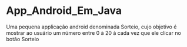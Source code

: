 # App_Android_Em_Java
 Uma pequena applicação android denominada Sorteio,  cujo objetivo é mostrar ao usuário um número entre 0 à 20 à cada vez que ele clicar no botão Sorteio
